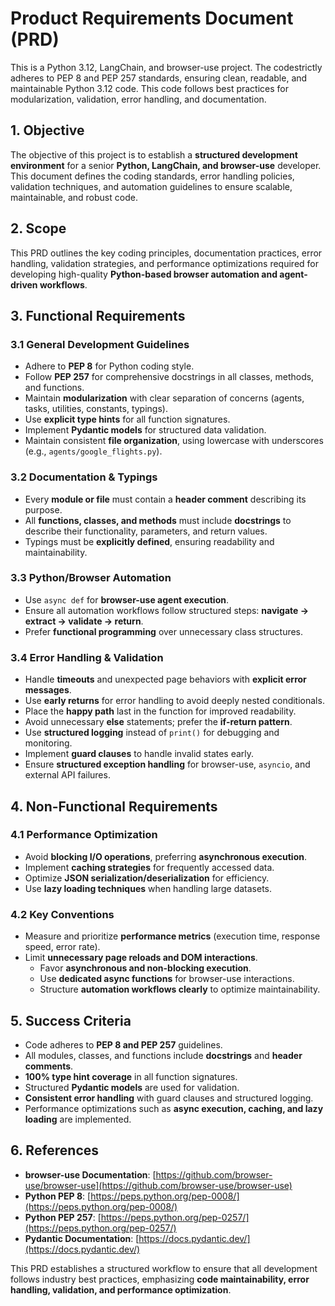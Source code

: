 # Product Requirements Document (PRD)

This is a Python 3.12, LangChain, and browser-use project. The codestrictly adheres to PEP 8 and PEP 257 standards, ensuring clean, readable, and maintainable Python 3.12 code. This code follows best practices for modularization, validation, error handling, and documentation.

## 1. Objective
The objective of this project is to establish a **structured development environment** for a senior **Python, LangChain, and browser-use** developer. This document defines the coding standards, error handling policies, validation techniques, and automation guidelines to ensure scalable, maintainable, and robust code.

## 2. Scope
This PRD outlines the key coding principles, documentation practices, error handling, validation strategies, and performance optimizations required for developing high-quality **Python-based browser automation and agent-driven workflows**.

## 3. Functional Requirements

### 3.1 General Development Guidelines
- Adhere to **PEP 8** for Python coding style.
- Follow **PEP 257** for comprehensive docstrings in all classes, methods, and functions.
- Maintain **modularization** with clear separation of concerns (agents, tasks, utilities, constants, typings).
- Use **explicit type hints** for all function signatures.
- Implement **Pydantic models** for structured data validation.
- Maintain consistent **file organization**, using lowercase with underscores (e.g., `agents/google_flights.py`).

### 3.2 Documentation & Typings
- Every **module or file** must contain a **header comment** describing its purpose.
- All **functions, classes, and methods** must include **docstrings** to describe their functionality, parameters, and return values.
- Typings must be **explicitly defined**, ensuring readability and maintainability.

### 3.3 Python/Browser Automation
- Use `async def` for **browser-use agent execution**.
- Ensure all automation workflows follow structured steps: **navigate → extract → validate → return**.
- Prefer **functional programming** over unnecessary class structures.

### 3.4 Error Handling & Validation
- Handle **timeouts** and unexpected page behaviors with **explicit error messages**.
- Use **early returns** for error handling to avoid deeply nested conditionals.
- Place the **happy path** last in the function for improved readability.
- Avoid unnecessary **else** statements; prefer the **if-return pattern**.
- Use **structured logging** instead of `print()` for debugging and monitoring.
- Implement **guard clauses** to handle invalid states early.
- Ensure **structured exception handling** for browser-use, `asyncio`, and external API failures.

## 4. Non-Functional Requirements

### 4.1 Performance Optimization
- Avoid **blocking I/O operations**, preferring **asynchronous execution**.
- Implement **caching strategies** for frequently accessed data.
- Optimize **JSON serialization/deserialization** for efficiency.
- Use **lazy loading techniques** when handling large datasets.

### 4.2 Key Conventions
- Measure and prioritize **performance metrics** (execution time, response speed, error rate).
- Limit **unnecessary page reloads and DOM interactions**.
  - Favor **asynchronous and non-blocking execution**.
  - Use **dedicated async functions** for browser-use interactions.
  - Structure **automation workflows clearly** to optimize maintainability.

## 5. Success Criteria
- Code adheres to **PEP 8 and PEP 257** guidelines.
- All modules, classes, and functions include **docstrings** and **header comments**.
- **100% type hint coverage** in all function signatures.
- Structured **Pydantic models** are used for validation.
- **Consistent error handling** with guard clauses and structured logging.
- Performance optimizations such as **async execution, caching, and lazy loading** are implemented.

## 6. References
- **browser-use Documentation**: [https://github.com/browser-use/browser-use](https://github.com/browser-use/browser-use)
- **Python PEP 8**: [https://peps.python.org/pep-0008/](https://peps.python.org/pep-0008/)
- **Python PEP 257**: [https://peps.python.org/pep-0257/](https://peps.python.org/pep-0257/)
- **Pydantic Documentation**: [https://docs.pydantic.dev/](https://docs.pydantic.dev/)

This PRD establishes a structured workflow to ensure that all development follows industry best practices, emphasizing **code maintainability, error handling, validation, and performance optimization**.
